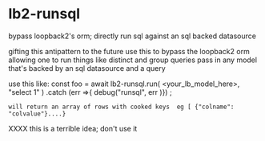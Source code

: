 # lb2-runsql
bypass loopback2's orm; directly run sql against an sql backed datasource

gifting this antipattern to the  future
use this to bypass the loopback2 orm allowing one to run things like distinct and group queries 
pass in any  model that's backed by  an sql datasource  and  a query 

use this like:
    const foo =  await lb2-runsql.run( <your_lb_model_here>, "select 1"  ) .catch (err =>{ debug("runsql",  err )}) ; 
      
    will return an array of rows with cooked keys  eg [ {"colname": "colvalue"}....}
  
XXXX this is a terrible idea; don't use it

